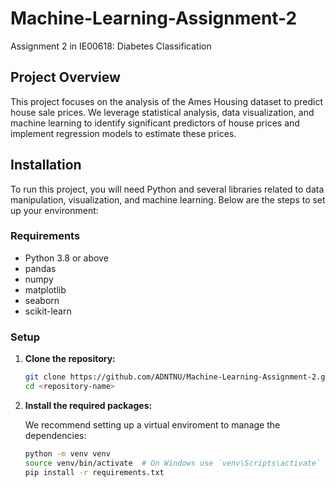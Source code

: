 # Machine-Learning-Assignment-2
Assignment 2 in IE00618: Diabetes Classification  

## Project Overview

This project focuses on the analysis of the Ames Housing dataset to predict house sale prices. We leverage statistical analysis, data visualization, and machine learning to identify significant predictors of house prices and implement regression models to estimate these prices.

## Installation

To run this project, you will need Python and several libraries related to data manipulation, visualization, and machine learning. Below are the steps to set up your environment:

### Requirements

- Python 3.8 or above
- pandas
- numpy
- matplotlib
- seaborn
- scikit-learn

### Setup

1. **Clone the repository:**

   ```bash
   git clone https://github.com/ADNTNU/Machine-Learning-Assignment-2.git
   cd <repository-name>
   ```

2. **Install the required packages:**

   We recommend setting up a virtual enviroment to manage the dependencies:

   ```bash
   python -m venv venv
   source venv/bin/activate  # On Windows use `venv\Scripts\activate`
   pip install -r requirements.txt
   ```